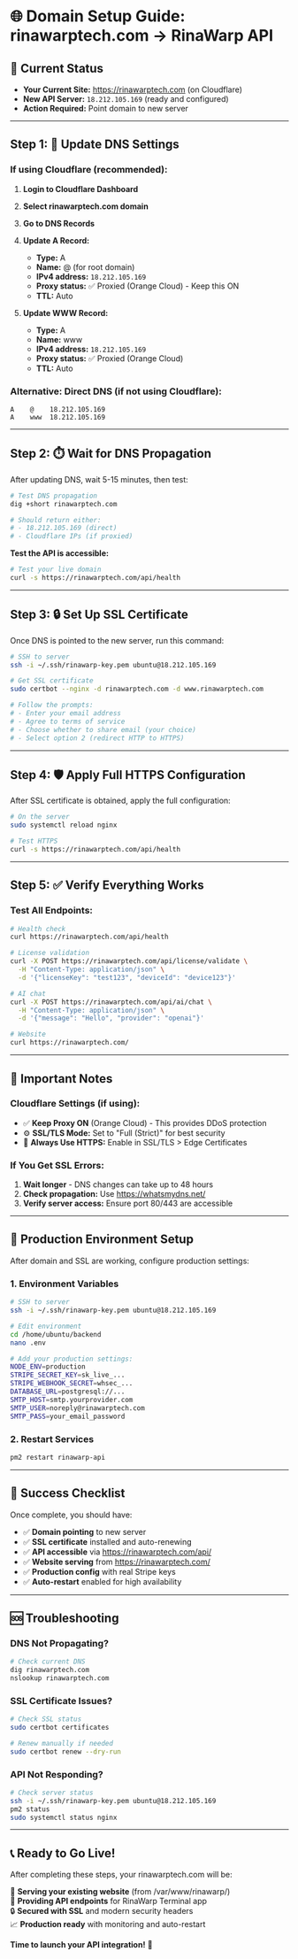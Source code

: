 # 🌐 Domain Setup Guide: rinawarptech.com → RinaWarp API

## 📍 Current Status
- **Your Current Site:** https://rinawarptech.com (on Cloudflare)
- **New API Server:** `18.212.105.169` (ready and configured)
- **Action Required:** Point domain to new server

---

## Step 1: 🔄 Update DNS Settings

### If using Cloudflare (recommended):
1. **Login to Cloudflare Dashboard**
2. **Select rinawarptech.com domain**
3. **Go to DNS Records**
4. **Update A Record:**
   - **Type:** A
   - **Name:** @ (for root domain)
   - **IPv4 address:** `18.212.105.169`
   - **Proxy status:** ✅ Proxied (Orange Cloud) - Keep this ON
   - **TTL:** Auto

5. **Update WWW Record:**
   - **Type:** A  
   - **Name:** www
   - **IPv4 address:** `18.212.105.169`
   - **Proxy status:** ✅ Proxied (Orange Cloud)
   - **TTL:** Auto

### Alternative: Direct DNS (if not using Cloudflare):
```
A    @    18.212.105.169
A    www  18.212.105.169
```

---

## Step 2: ⏱️ Wait for DNS Propagation

After updating DNS, wait 5-15 minutes, then test:

```bash
# Test DNS propagation
dig +short rinawarptech.com

# Should return either:
# - 18.212.105.169 (direct)
# - Cloudflare IPs (if proxied)
```

**Test the API is accessible:**
```bash
# Test your live domain
curl -s https://rinawarptech.com/api/health
```

---

## Step 3: 🔒 Set Up SSL Certificate

Once DNS is pointed to the new server, run this command:

```bash
# SSH to server
ssh -i ~/.ssh/rinawarp-key.pem ubuntu@18.212.105.169

# Get SSL certificate
sudo certbot --nginx -d rinawarptech.com -d www.rinawarptech.com

# Follow the prompts:
# - Enter your email address
# - Agree to terms of service
# - Choose whether to share email (your choice)
# - Select option 2 (redirect HTTP to HTTPS)
```

---

## Step 4: 🛡️ Apply Full HTTPS Configuration

After SSL certificate is obtained, apply the full configuration:

```bash
# On the server
sudo systemctl reload nginx

# Test HTTPS
curl -s https://rinawarptech.com/api/health
```

---

## Step 5: ✅ Verify Everything Works

### Test All Endpoints:
```bash
# Health check
curl https://rinawarptech.com/api/health

# License validation
curl -X POST https://rinawarptech.com/api/license/validate \
  -H "Content-Type: application/json" \
  -d '{"licenseKey": "test123", "deviceId": "device123"}'

# AI chat
curl -X POST https://rinawarptech.com/api/ai/chat \
  -H "Content-Type: application/json" \
  -d '{"message": "Hello", "provider": "openai"}'

# Website
curl https://rinawarptech.com/
```

---

## 🚨 Important Notes

### Cloudflare Settings (if using):
- ✅ **Keep Proxy ON** (Orange Cloud) - This provides DDoS protection
- ⚙️ **SSL/TLS Mode:** Set to "Full (Strict)" for best security
- 🔄 **Always Use HTTPS:** Enable in SSL/TLS > Edge Certificates

### If You Get SSL Errors:
1. **Wait longer** - DNS changes can take up to 48 hours
2. **Check propagation:** Use https://whatsmydns.net/
3. **Verify server access:** Ensure port 80/443 are accessible

---

## 🎯 Production Environment Setup

After domain and SSL are working, configure production settings:

### 1. Environment Variables
```bash
# SSH to server
ssh -i ~/.ssh/rinawarp-key.pem ubuntu@18.212.105.169

# Edit environment
cd /home/ubuntu/backend
nano .env

# Add your production settings:
NODE_ENV=production
STRIPE_SECRET_KEY=sk_live_...
STRIPE_WEBHOOK_SECRET=whsec_...
DATABASE_URL=postgresql://...
SMTP_HOST=smtp.yourprovider.com
SMTP_USER=noreply@rinawarptech.com
SMTP_PASS=your_email_password
```

### 2. Restart Services
```bash
pm2 restart rinawarp-api
```

---

## 🎉 Success Checklist

Once complete, you should have:

- ✅ **Domain pointing** to new server  
- ✅ **SSL certificate** installed and auto-renewing
- ✅ **API accessible** via https://rinawarptech.com/api/
- ✅ **Website serving** from https://rinawarptech.com/
- ✅ **Production config** with real Stripe keys
- ✅ **Auto-restart** enabled for high availability

---

## 🆘 Troubleshooting

### DNS Not Propagating?
```bash
# Check current DNS
dig rinawarptech.com
nslookup rinawarptech.com
```

### SSL Certificate Issues?
```bash
# Check SSL status
sudo certbot certificates

# Renew manually if needed
sudo certbot renew --dry-run
```

### API Not Responding?
```bash
# Check server status
ssh -i ~/.ssh/rinawarp-key.pem ubuntu@18.212.105.169
pm2 status
sudo systemctl status nginx
```

---

## 📞 Ready to Go Live!

After completing these steps, your rinawarptech.com will be:

🚀 **Serving your existing website** (from /var/www/rinawarp/)  
🔌 **Providing API endpoints** for RinaWarp Terminal app  
🔒 **Secured with SSL** and modern security headers  
📈 **Production ready** with monitoring and auto-restart  

**Time to launch your API integration!** 🎯
